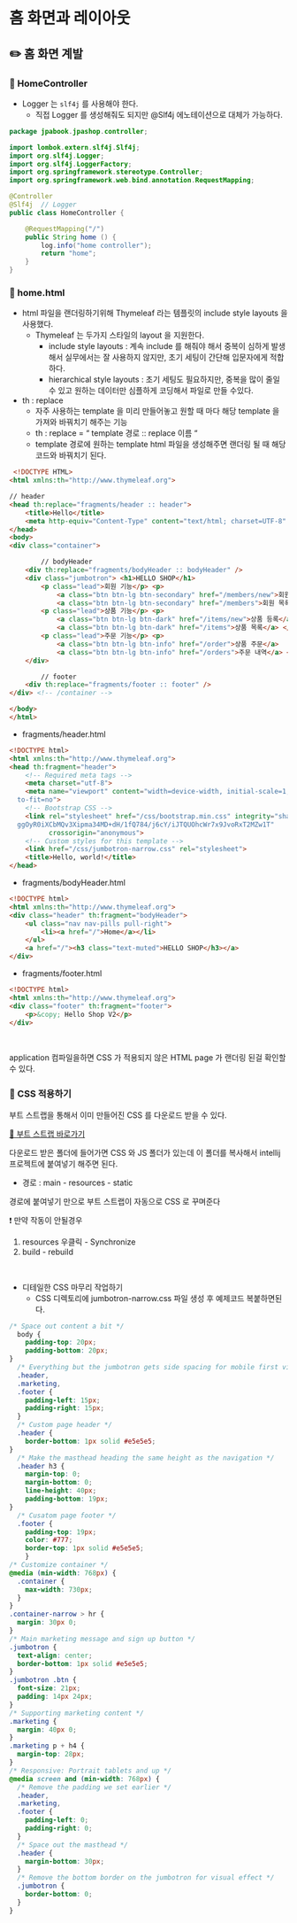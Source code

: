 # 홈 화면과 레이아웃

## ✏️ 홈 화면 계발

### 📍 HomeController

- Logger 는 `slf4j` 를 사용해야 한다.
    - 직접 Logger 를 생성해줘도 되지만 @Slf4j 에노테이션으로 대체가 가능하다.

```java
package jpabook.jpashop.controller;

import lombok.extern.slf4j.Slf4j;
import org.slf4j.Logger;
import org.slf4j.LoggerFactory;
import org.springframework.stereotype.Controller;
import org.springframework.web.bind.annotation.RequestMapping;

@Controller
@Slf4j  // Logger
public class HomeController {

    @RequestMapping("/")
    public String home () {
        log.info("home controller");
        return "home";
    }
}
```

### 📍 home.html

- html 파일을 랜더링하기위해 Thymeleaf 라는 템플릿의 include style layouts 을 사용했다.
    - Thymeleaf 는 두가지 스타일의 layout 을 지원한다.
        - include style layouts : 계속 include 를 해줘야 해서 중복이 심하게 발생해서 실무에서는 잘 사용하지 않지만, 초기 세팅이 간단해 입문자에게 적합하다.
        - hierarchical style layouts : 초기 세팅도 필요하지만, 중복을 많이 줄일 수 있고 원하는 데이터만 심플하게 코딩해서 파일로 만들 수있다.
- th : replace
    - 자주 사용하는 template 을 미리 만들어놓고 원할 때 마다 해당 template 을 가져와 바꿔치기 해주는 기능
    - th : replace = “ template 경로 :: replace 이름 “
    - template 경로에 원하는 template html 파일을 생성해주면 랜더링 될 때 해당 코드와 바꿔치기 된다.

```html
 <!DOCTYPE HTML>
<html xmlns:th="http://www.thymeleaf.org">

// header
<head th:replace="fragments/header :: header">
    <title>Hello</title>
    <meta http-equiv="Content-Type" content="text/html; charset=UTF-8" />
</head>
<body>
<div class="container">

		// bodyHeader
    <div th:replace="fragments/bodyHeader :: bodyHeader" />
    <div class="jumbotron"> <h1>HELLO SHOP</h1>
        <p class="lead">회원 기능</p> <p>
            <a class="btn btn-lg btn-secondary" href="/members/new">회원 가입</a>
            <a class="btn btn-lg btn-secondary" href="/members">회원 목록</a> </p>
        <p class="lead">상품 기능</p> <p>
            <a class="btn btn-lg btn-dark" href="/items/new">상품 등록</a>
            <a class="btn btn-lg btn-dark" href="/items">상품 목록</a> </p>
        <p class="lead">주문 기능</p> <p>
            <a class="btn btn-lg btn-info" href="/order">상품 주문</a>
            <a class="btn btn-lg btn-info" href="/orders">주문 내역</a> </p>
    </div>

		// footer
    <div th:replace="fragments/footer :: footer" />
</div> <!-- /container -->

</body>
</html>
```

- fragments/header.html

```html
<!DOCTYPE html>
<html xmlns:th="http://www.thymeleaf.org">
<head th:fragment="header">
    <!-- Required meta tags -->
    <meta charset="utf-8">
    <meta name="viewport" content="width=device-width, initial-scale=1, shrink-
  to-fit=no">
    <!-- Bootstrap CSS -->
    <link rel="stylesheet" href="/css/bootstrap.min.css" integrity="sha384-
  ggOyR0iXCbMQv3Xipma34MD+dH/1fQ784/j6cY/iJTQUOhcWr7x9JvoRxT2MZw1T"
          crossorigin="anonymous">
    <!-- Custom styles for this template -->
    <link href="/css/jumbotron-narrow.css" rel="stylesheet">
    <title>Hello, world!</title>
</head>
```

- fragments/bodyHeader.html

```html
<!DOCTYPE html>
<html xmlns:th="http://www.thymeleaf.org">
<div class="header" th:fragment="bodyHeader">
    <ul class="nav nav-pills pull-right">
        <li><a href="/">Home</a></li>
    </ul>
    <a href="/"><h3 class="text-muted">HELLO SHOP</h3></a>
</div>
```

- fragments/footer.html

```html
<!DOCTYPE html>
<html xmlns:th="http://www.thymeleaf.org">
<div class="footer" th:fragment="footer">
    <p>&copy; Hello Shop V2</p>
</div>
```

<br>

application 컴파일을하면 CSS 가 적용되지 않은 HTML page 가 랜더링 된걸 확인할 수 있다.

### 📍 CSS 적용하기

부트 스트랩을 통해서 이미 만들어진 CSS 를 다운로드 받을 수 있다.

[🔗 부트 스트랩 바로가기](https://getbootstrap.com/docs/4.6/getting-started/download/)

다운로드 받은 폴더에 들어가면 CSS 와 JS 폴더가 있는데 이 폴더를 복사해서 intellij 프로젝트에 붙여넣기 해주면 된다.

- 경로 : main - resources - static

경로에 붙여넣기 만으로 부트 스트랩이 자동으로 CSS 로 꾸며준다

❗️ 만약 작동이 안될경우

1. resources 우클릭 - Synchronize
2. build - rebuild

<br>

- 디테일한 CSS 마무리 작업하기
    - CSS 디렉토리에 jumbotron-narrow.css 파일 생성 후 예제코드 복붙하면된다.

```css
/* Space out content a bit */
  body {
    padding-top: 20px;
    padding-bottom: 20px;
}
  /* Everything but the jumbotron gets side spacing for mobile first views */
  .header,
  .marketing,
  .footer {
    padding-left: 15px;
    padding-right: 15px;
  }
  /* Custom page header */
  .header {
    border-bottom: 1px solid #e5e5e5;
}
  /* Make the masthead heading the same height as the navigation */
  .header h3 {
    margin-top: 0;
    margin-bottom: 0;
    line-height: 40px;
    padding-bottom: 19px;
}
  /* Cusatom page footer */
  .footer {
    padding-top: 19px;
    color: #777;
    border-top: 1px solid #e5e5e5;
    }
/* Customize container */
@media (min-width: 768px) {
  .container {
    max-width: 730px;
  }
}
.container-narrow > hr {
  margin: 30px 0;
}
/* Main marketing message and sign up button */
.jumbotron {
  text-align: center;
  border-bottom: 1px solid #e5e5e5;
}
.jumbotron .btn {
  font-size: 21px;
  padding: 14px 24px;
}
/* Supporting marketing content */
.marketing {
  margin: 40px 0;
}
.marketing p + h4 {
  margin-top: 28px;
}
/* Responsive: Portrait tablets and up */
@media screen and (min-width: 768px) {
  /* Remove the padding we set earlier */
  .header,
  .marketing,
  .footer {
    padding-left: 0;
    padding-right: 0;
  }
  /* Space out the masthead */
  .header {
    margin-bottom: 30px;
  }
  /* Remove the bottom border on the jumbotron for visual effect */
  .jumbotron {
    border-bottom: 0;
  }
}
```